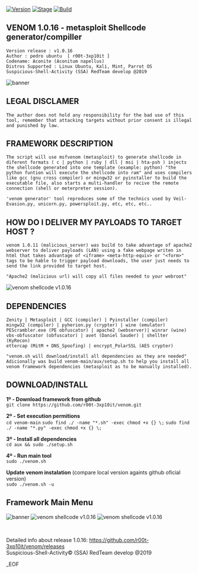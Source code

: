 [![Version](https://img.shields.io/badge/VENOM-1.0.16-brightgreen.svg?maxAge=259200)]()
[![Stage](https://img.shields.io/badge/Release-Stable-brightgreen.svg)]()
[![Build](https://img.shields.io/badge/Supported_OS-Linux-orange.svg)]()

## VENOM 1.0.16 - metasploit Shellcode generator/compiller
    Version release : v1.0.16
    Author : pedro ubuntu  [ r00t-3xp10it ]
    Codename: Aconite (Aconitum napellus)
    Distros Supported : Linux Ubuntu, Kali, Mint, Parrot OS
    Suspicious-Shell-Activity (SSA) RedTeam develop @2019

![banner](https://user-images.githubusercontent.com/23490060/71019038-8cd1fa80-20f1-11ea-9cb3-795020d24481.png)


## LEGAL DISCLAMER
    The author does not hold any responsibility for the bad use of this tool, remember that attacking targets without prior consent is illegal and punished by law.



## FRAMEWORK DESCRIPTION
    The script will use msfvenom (metasploit) to generate shellcode in diferent formats ( c | python | ruby | dll | msi | hta-psh ) injects the shellcode generated into one template (example: python) "the python funtion will execute the shellcode into ram" and uses compilers like gcc (gnu cross compiler) or mingw32 or pyinstaller to build the executable file, also starts a multi-handler to recive the remote connection (shell or meterpreter session).

    'venom generator' tool reproduces some of the technics used by Veil-Evasion.py, unicorn.py, powersploit.py, etc, etc, etc..


## HOW DO I DELIVER MY PAYLOADS TO TARGET HOST ?
    venom 1.0.11 (malicious_server) was build to take advantage of apache2 webserver to deliver payloads (LAN) using a fake webpage writen in html that takes advantage of <iframe> <meta-http-equiv> or "<form>" tags to be hable to trigger payload downloads, the user just needs to send the link provided to target host.

    "Apache2 (malicious url) will copy all files needed to your webroot"

![venom shellcode v1.0.16](http://i.cubeupload.com/nvmSq3.png)


## DEPENDENCIES
    Zenity | Metasploit | GCC (compiler) | Pyinstaller (compiler)
    mingw32 (compiler) | pyherion.py (crypter) | wine (emulator)
    PEScrambler.exe (PE obfuscator) | apache2 (webserver)| winrar (wine)
    vbs-obfuscator (obfuscator) | avet (Daniel Sauder) | shellter (KyRecon)
    ettercap (MitM + DNS_Spoofing) | encrypt_PolarSSL (AES crypter)

    "venom.sh will download/install all dependencies as they are needed"
    Adicionally was build venom-main/aux/setup.sh to help you install all
    venom framework dependencies (metasploit as to be manually installed).


## DOWNLOAD/INSTALL

**1º - Download framework from github**<br />
`git clone https://github.com/r00t-3xp10it/venom.git`

**2º - Set execution permitions**<br />
`cd venom-main`
`sudo find ./ -name "*.sh" -exec chmod +x {} \;`
`sudo find ./ -name "*.py" -exec chmod +x {} \;`

**3º - Install all dependencies**<br />
`cd aux && sudo ./setup.sh`

**4º - Run main tool**<br />
`sudo ./venom.sh`

**Update venom instalation** (compare local version againts github oficial version)<br />
`sudo ./venom.sh -u`


## Framework Main Menu
![banner](https://user-images.githubusercontent.com/23490060/71019038-8cd1fa80-20f1-11ea-9cb3-795020d24481.png)
![venom shellcode v1.0.16](http://i.cubeupload.com/cVldOV.png)
![venom shellcode v1.0.16](http://i.cubeupload.com/lluvPu.png)



<br />

Detailed info about release 1.0.16: https://github.com/r00t-3xp10it/venom/releases<br />
Suspicious-Shell-Activity© (SSA) RedTeam develop @2019

_EOF



